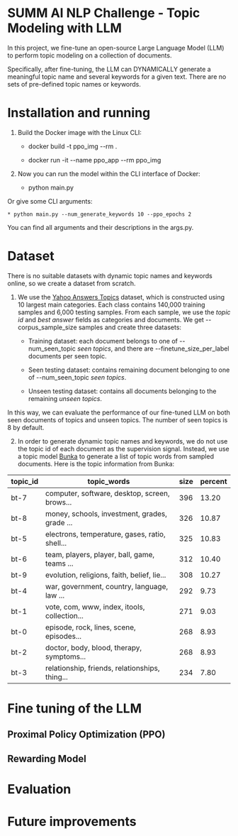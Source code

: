 # SUMM AI NLP Challenge - Topic Modeling with LLM
In this project, we fine-tune an open-source Large Language Model (LLM) to perform topic modeling on a collection of documents.

Specifically, after fine-tuning, the LLM can DYNAMICALLY generate a meaningful topic name and several keywords for a given text. There are no sets of pre-defined topic names or keywords.

# Installation and running

1. Build the Docker image with the Linux CLI:

    * docker build -t ppo_img --rm .

    * docker run -it --name ppo_app --rm ppo_img

2. Now you can run the model within the CLI interface of Docker:

    * python main.py

Or give some CLI arguments:

    * python main.py --num_generate_keywords 10 --ppo_epochs 2 

You can find all arguments and their descriptions in the args.py.

# Dataset

There is no suitable datasets with dynamic topic names and keywords online, so we create a dataset from scratch.

1. We use the [Yahoo Answers Topics](https://huggingface.co/datasets/yahoo_answers_topics) dataset, which is constructed using 10 largest main categories. Each class contains 140,000 training samples and 6,000 testing samples. From each sample, we use the *topic id* and *best answer* fields as categories and documents. We get --corpus_sample_size samples and create three datasets:

    * Training dataset: each document belongs to one of --num_seen_topic *seen topics*, and there are --finetune_size_per_label documents per seen topic.

    * Seen testing dataset: contains remaining document belonging to one of --num_seen_topic *seen topics*.

    * Unseen testing dataset: contains all documents belonging to the remaining *unseen topics*.

In this way, we can evaluate the performance of our fine-tuned LLM on both seen documents of topics and unseen topics. The number of seen topics is 8 by default.

2. In order to generate dynamic topic names and keywords, we do not use the topic id of each document as the supervision signal. Instead, we use a topic model [Bunka](https://github.com/charlesdedampierre/BunkaTopics) to generate a list of topic words from sampled documents. Here is the topic information from Bunka:

|topic_id  |topic_words                                     |size  |percent|
|----------|------------------------------------------------|------|-------|
|bt-7      |computer, software, desktop, screen, brows...   |396   | 13.20 |
|bt-8      |money, schools, investment, grades, grade ...   |326   | 10.87 |
|bt-5      |electrons, temperature, gases, ratio, shell...  |325   | 10.83 |
|bt-6      |team, players, player, ball, game, teams ...    |312   | 10.40 |
|bt-9      |evolution, religions, faith, belief, lie...     |308   | 10.27 |
|bt-4      |war, government, country, language, law ...     |292   |  9.73 |
|bt-1      |vote, com, www, index, itools, collection...    |271   |  9.03 |
|bt-0      |episode, rock, lines, scene, episodes...        |268   |  8.93 |
|bt-2      |doctor, body, blood, therapy, symptoms...       |268   |  8.93 |
|bt-3      |relationship, friends, relationships, thing...  |234   |  7.80 |


# Fine tuning of the LLM

## Proximal Policy Optimization (PPO)

## Rewarding Model

# Evaluation

# Future improvements
